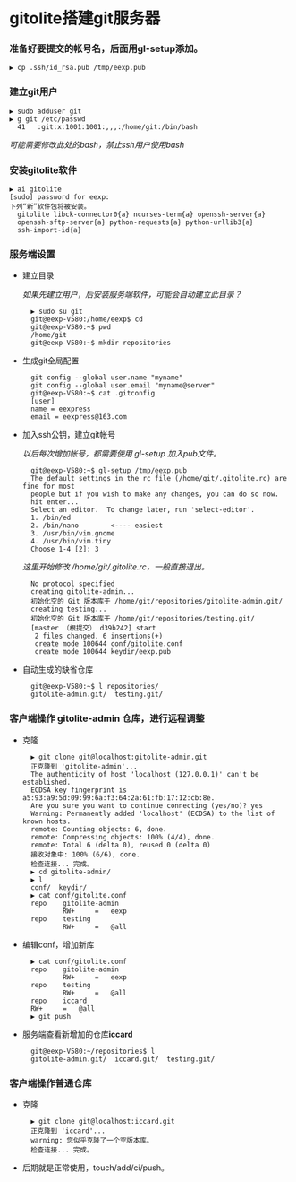 gitolite搭建git服务器
=======================

### 准备好要提交的帐号名，后面用gl-setup添加。
	▶ cp .ssh/id_rsa.pub /tmp/eexp.pub

### 建立git用户
	▶ sudo adduser git
	▶ g git /etc/passwd
	  41   :git:x:1001:1001:,,,:/home/git:/bin/bash
*可能需要修改此处的bash，禁止ssh用户使用bash*

### 安装gitolite软件
	▶ ai gitolite
	[sudo] password for eexp: 
	下列“新”软件包将被安装。         
	  gitolite libck-connector0{a} ncurses-term{a} openssh-server{a} 
	  openssh-sftp-server{a} python-requests{a} python-urllib3{a} 
	  ssh-import-id{a} 

### 服务端设置
- 建立目录

	*如果先建立用户，后安装服务端软件，可能会自动建立此目录？*

		▶ sudo su git
		git@eexp-V580:/home/eexp$ cd
		git@eexp-V580:~$ pwd
		/home/git
		git@eexp-V580:~$ mkdir repositories

- 生成git全局配置

		git config --global user.name "myname"
		git config --global user.email "myname@server"
		git@eexp-V580:~$ cat .gitconfig 
		[user]
		name = eexpress
		email = eexpress@163.com

- 加入ssh公钥，建立git帐号

	*以后每次增加帐号，都需要使用 gl-setup 加入pub文件。*

		git@eexp-V580:~$ gl-setup /tmp/eexp.pub 
		The default settings in the rc file (/home/git/.gitolite.rc) are fine for most
		people but if you wish to make any changes, you can do so now.
		hit enter...
		Select an editor.  To change later, run 'select-editor'.
		1. /bin/ed
		2. /bin/nano        <---- easiest
		3. /usr/bin/vim.gnome
		4. /usr/bin/vim.tiny
		Choose 1-4 [2]: 3
	*这里开始修改 /home/git/.gitolite.rc，一般直接退出。*

		No protocol specified
		creating gitolite-admin...
		初始化空的 Git 版本库于 /home/git/repositories/gitolite-admin.git/
		creating testing...
		初始化空的 Git 版本库于 /home/git/repositories/testing.git/
		[master （根提交） d39b242] start
		 2 files changed, 6 insertions(+)
		 create mode 100644 conf/gitolite.conf
		 create mode 100644 keydir/eexp.pub

- 自动生成的缺省仓库

		git@eexp-V580:~$ l repositories/
		gitolite-admin.git/  testing.git/

### 客户端操作 gitolite-admin 仓库，进行远程调整

- 克隆

		▶ git clone git@localhost:gitolite-admin.git
		正克隆到 'gitolite-admin'...
		The authenticity of host 'localhost (127.0.0.1)' can't be established.
		ECDSA key fingerprint is a5:93:a9:5d:09:99:6a:f3:64:2a:61:fb:17:12:cb:8e.
		Are you sure you want to continue connecting (yes/no)? yes
		Warning: Permanently added 'localhost' (ECDSA) to the list of known hosts.
		remote: Counting objects: 6, done.
		remote: Compressing objects: 100% (4/4), done.
		remote: Total 6 (delta 0), reused 0 (delta 0)
		接收对象中: 100% (6/6), done.
		检查连接... 完成。
		▶ cd gitolite-admin/
		▶ l
		conf/  keydir/
		▶ cat conf/gitolite.conf 
		repo    gitolite-admin
				RW+     =   eexp
		repo    testing
				RW+     =   @all

- 编辑conf，增加新库

		▶ cat conf/gitolite.conf 
		repo    gitolite-admin
				RW+     =   eexp
		repo    testing
				RW+     =   @all
		repo 	iccard
		RW+		=	@all
		▶ git push

- 服务端查看新增加的仓库**iccard**

		git@eexp-V580:~/repositories$ l
		gitolite-admin.git/  iccard.git/  testing.git/

### 客户端操作普通仓库

- 克隆

		▶ git clone git@localhost:iccard.git
		正克隆到 'iccard'...
		warning: 您似乎克隆了一个空版本库。
		检查连接... 完成。

- 后期就是正常使用，touch/add/ci/push。

